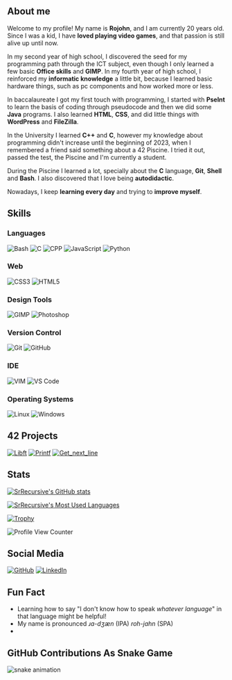 <!-- TODO: Redo header -->

## About me

Welcome to my profile! My name is **Rojohn**, and I am currently 20 years old. Since I was a kid, I have **loved playing video games**, and that passion is still alive up until now.

In my second year of high school, I discovered the seed for my programming path through the ICT subject, even though I only learned a few basic **Office skills** and **GIMP**. In my fourth year of high school, I reinforced my **informatic knowledge** a little bit, because I learned basic hardware things, such as pc components and how worked more or less.

In baccalaureate I got my first touch with programming, I started with **PseInt** to learn the basis of coding through pseudocode and then we did some **Java** programs. I also learned **HTML**, **CSS**, and did little things with **WordPress** and **FileZilla**.

In the University I learned **C++** and **C**, however my knowledge about programming didn't increase until the beginning of 2023, when I remembered a friend said something about a 42 Piscine. I tried it out, passed the test, the Piscine and I'm currently a student.

During the Piscine I learned a lot, specially about the **C** language, **Git**, **Shell** and **Bash**. I also discovered that I love being **autodidactic**.

Nowadays, I keep **learning every day** and trying to **improve myself**.

## Skills

### Languages

![Bash](https://img.shields.io/badge/Bash-303030?style=for-the-badge&logo=GNUBash)
![C](https://img.shields.io/badge/C-1e4882?style=for-the-badge&logo=C)
![CPP](https://img.shields.io/badge/CPP-093775?style=for-the-badge&logo=CPlusPlus)
![JavaScript](https://img.shields.io/badge/JavaScript-fff443?style=for-the-badge&logo=JavaScript&logoColor=white)
![Python](https://img.shields.io/badge/python-ffea50?style=for-the-badge&logo=Python)

### Web

![CSS3](https://img.shields.io/badge/CSS3-0064db?style=for-the-badge&logo=CSS3)
![HTML5](https://img.shields.io/badge/HTML5-fb8b42?style=for-the-badge&logo=HTML5)

### Design Tools

![GIMP](https://img.shields.io/badge/GIMP-2a2a2a?style=for-the-badge&logo=GIMP)
![Photoshop](https://img.shields.io/badge/Photoshop-002859?style=for-the-badge&logo=AdobePhotoshop)

### Version Control

![Git](https://img.shields.io/badge/git-FF6400?style=for-the-badge&logo=git)
![GitHub](https://img.shields.io/static/v1?label=&message=GitHub&color=171515&logo=github&logoColor=white&style=for-the-badge)

### IDE

![VIM](https://img.shields.io/badge/VIM-2f7a12?style=for-the-badge&logo=VIM)
![VS Code](https://img.shields.io/badge/VS_Code-2f92b2?style=for-the-badge&logo=VisualStudioCode)

### Operating Systems

![Linux](https://img.shields.io/badge/Linux-1e1e1e?style=for-the-badge&logo=Linux)
![Windows](https://img.shields.io/badge/Windows-2f92b2?style=for-the-badge&logo=Windows)


## 42 Projects

[![Libft](https://github-readme-stats.vercel.app/api/pin/?username=srrecursive&repo=libft&theme=dark&hide_border=true&bg_color=7341d7)](https://github.com/srrecursive/libft)
[![Printf](https://github-readme-stats.vercel.app/api/pin/?username=srrecursive&repo=printf&theme=dark&hide_border=true&bg_color=7341d7)](https://github.com/srrecursive/printf)
[![Get_next_line](https://github-readme-stats.vercel.app/api/pin/?username=srrecursive&repo=get_next_line&theme=dark&hide_border=true&bg_color=7341d7)](https://github.com/srrecursive/get_next_line)

## Stats

[![SrRecursive's GitHub stats](https://github-readme-stats.vercel.app/api?username=srrecursive&theme=dracula)](https://github.com/anuraghazra/github-readme-stats)

[![SrRecursive's Most Used Languages](https://github-readme-stats.vercel.app/api/top-langs/?username=srrecursive&layout=donut&theme=dracula)](https://github.com/anuraghazra/github-readme-stats)

[![Trophy](https://github-profile-trophy.vercel.app/?username=srrecursive&theme=dracula&row=2&column=4)](https://github.com/ryo-ma/github-profile-trophy)

![Profile View Counter](https://komarev.com/ghpvc/?username=srrecursive&color=blueviolet&style=flat)

## Social Media

[![GitHub](https://img.shields.io/static/v1?label=&message=GitHub&color=171515&logo=github&logoColor=white&style=for-the-badge)](https://github.com/SrRecursive)
[![LinkedIn](https://img.shields.io/static/v1?label=&message=LinkedIn&color=0e76a8&logo=linkedin&logoColor=white&style=for-the-badge)](https://www.linkedin.com/in/ribanab/)

## Fun Fact

- Learning how to say "I don't know how to speak _whatever language_" in that language might be helpful!
- My name is pronounced _ɹɑ-dʒæn_ (IPA) _roh-jahn_ (SPA)
- 
## GitHub Contributions As Snake Game

![snake animation](https://github.com/SrRecursive/SrRecursive/blob/output/github-contribution-grid-snake.svg)
